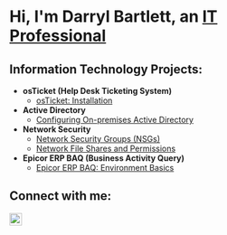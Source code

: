 <h1>Hi, I'm Darryl Bartlett, an <a href="https://linkedin.com/in/darrylbartlett">IT Professional</a></h1>

<h2>Information Technology Projects:</h2>

- <b>osTicket (Help Desk Ticketing System)</b>
  - [osTicket: Installation](https://github.com/darrylbartlett/osticket-install)
- <b>Active Directory</b>
  - [Configuring On-premises Active Directory](https://github.com/darrylbartlett/configure-ad)
- <b>Network Security</b>
  - [Network Security Groups (NSGs)](https://github.com/darrylbartlett/network-security)
  - [Network File Shares and Permissions](https://github.com/darrylbartlett/network-shares)
- <b>Epicor ERP BAQ (Business Activity Query)</b>
  - [Epicor ERP BAQ: Environment Basics](https://github.com/darrylbartlett/epicor-baq)

<h2>Connect with me:</h2>

[<img align="left" alt="Josh | LinkedIn" width="22px" src="https://cdn.jsdelivr.net/npm/simple-icons@v3/icons/linkedin.svg" />][linkedin]

[linkedin]: https://linkedin.com/in/darrylbartlett
